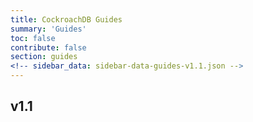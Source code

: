 ```yaml
---
title: CockroachDB Guides
summary: 'Guides'
toc: false
contribute: false
section: guides
<!-- sidebar_data: sidebar-data-guides-v1.1.json -->
---
```

## v1.1
